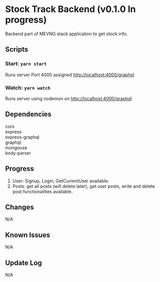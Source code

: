 # Stock Track Backend (v0.1.0 In progress)

Backend part of MEVNG stack application to get stock info.

## Scripts

### Start: `yarn start`

Runs server
Port 4000 assigned [http://localhost:4000/graphql](http://localhost:4000/graphql)

### Watch: `yarn watch`

Runs server using nodemon on [http://localhost:4000/graphql](http://localhost:4000/graphql)

## Dependencies

cors\
express\
express-graphql\
graphql\
mongoose\
body-parser

## Progress

1. User: Signup, Login, GetCurrentUser available.
2. Posts: get all posts (will delete later), get user posts, write and delete post functionalities available.

## Changes

N/A

## Known Issues

N/A

## Update Log

N/A
